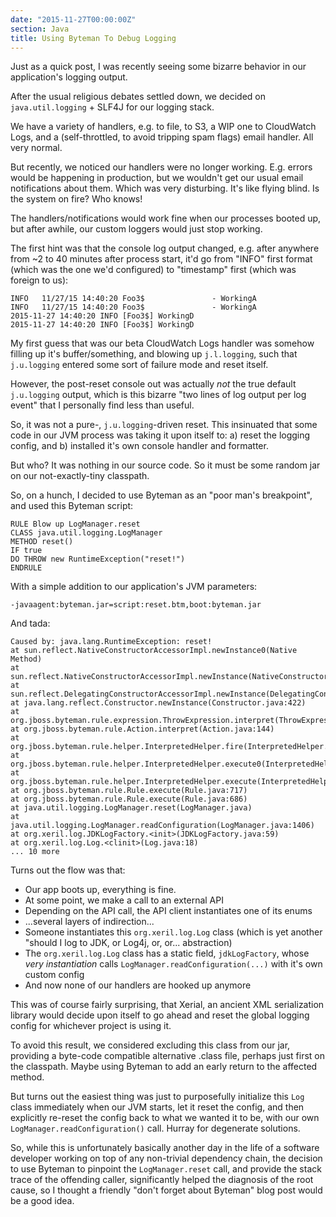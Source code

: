 ```yaml
---
date: "2015-11-27T00:00:00Z"
section: Java
title: Using Byteman To Debug Logging
---
```



Just as a quick post, I was recently seeing some bizarre behavior in our application's logging output.

After the usual religious debates settled down, we decided on `java.util.logging` + SLF4J for our logging stack.

We have a variety of handlers, e.g. to file, to S3, a WIP one to CloudWatch Logs, and a (self-throttled, to avoid tripping spam flags) email handler. All very normal.

But recently, we noticed our handlers were no longer working. E.g. errors would be happening in production, but we wouldn't get our usual email notifications about them. Which was very disturbing. It's like flying blind. Is the system on fire? Who knows!

The handlers/notifications would work fine when our processes booted up, but after awhile, our custom loggers would just stop working.

The first hint was that the console log output changed, e.g. after anywhere from ~2 to 40 minutes after process start, it'd go from "INFO" first format (which was the one we'd configured) to "timestamp" first (which was foreign to us):

```plain
INFO   11/27/15 14:40:20 Foo3$               - WorkingA
INFO   11/27/15 14:40:20 Foo3$               - WorkingA
2015-11-27 14:40:20 INFO [Foo3$] WorkingD
2015-11-27 14:40:20 INFO [Foo3$] WorkingD
```

My first guess that was our beta CloudWatch Logs handler was somehow filling up it's buffer/something, and blowing up `j.l.logging`, such that `j.u.logging` entered some sort of failure mode and reset itself.

However, the post-reset console out was actually *not* the true default `j.u.logging` output, which is this bizarre "two lines of log output per log event" that I personally find less than useful.

So, it was not a pure-, `j.u.logging`-driven reset. This insinuated that some code in our JVM process was taking it upon itself to: a) reset the logging config, and b) installed it's own console handler and formatter.

But who? It was nothing in our source code. So it must be some random jar on our not-exactly-tiny classpath.

So, on a hunch, I decided to use Byteman as an "poor man's breakpoint", and used this Byteman script:

```plain
RULE Blow up LogManager.reset
CLASS java.util.logging.LogManager
METHOD reset()
IF true
DO THROW new RuntimeException("reset!")
ENDRULE
```

With a simple addition to our application's JVM parameters:

```plain
-javaagent:byteman.jar=script:reset.btm,boot:byteman.jar
```

And tada:

```plain
Caused by: java.lang.RuntimeException: reset!
at sun.reflect.NativeConstructorAccessorImpl.newInstance0(Native Method)
at sun.reflect.NativeConstructorAccessorImpl.newInstance(NativeConstructorAccessorImpl.java:62)
at sun.reflect.DelegatingConstructorAccessorImpl.newInstance(DelegatingConstructorAccessorImpl.java:45)
at java.lang.reflect.Constructor.newInstance(Constructor.java:422)
at org.jboss.byteman.rule.expression.ThrowExpression.interpret(ThrowExpression.java:230)
at org.jboss.byteman.rule.Action.interpret(Action.java:144)
at org.jboss.byteman.rule.helper.InterpretedHelper.fire(InterpretedHelper.java:171)
at org.jboss.byteman.rule.helper.InterpretedHelper.execute0(InterpretedHelper.java:139)
at org.jboss.byteman.rule.helper.InterpretedHelper.execute(InterpretedHelper.java:101)
at org.jboss.byteman.rule.Rule.execute(Rule.java:717)
at org.jboss.byteman.rule.Rule.execute(Rule.java:686)
at java.util.logging.LogManager.reset(LogManager.java)
at java.util.logging.LogManager.readConfiguration(LogManager.java:1406)
at org.xeril.log.JDKLogFactory.<init>(JDKLogFactory.java:59)
at org.xeril.log.Log.<clinit>(Log.java:18)
... 10 more
```

Turns out the flow was that:

* Our app boots up, everything is fine.
* At some point, we make a call to an external API
* Depending on the API call, the API client instantiates one of its enums
* ...several layers of indirection...
* Someone instantiates this `org.xeril.log.Log` class (which is yet another "should I log to JDK, or Log4j, or, or... abstraction)
* The `org.xeril.log.Log` class has a static field, `jdkLogFactory`, whose *very instantiation* calls `LogManager.readConfiguration(...)` with it's own custom config
* And now none of our handlers are hooked up anymore

This was of course fairly surprising, that Xerial, an ancient XML serialization library would decide upon itself to go ahead and reset the global logging config for whichever project is using it.

To avoid this result, we considered excluding this class from our jar, providing a byte-code compatible alternative .class file, perhaps just first on the classpath. Maybe using Byteman to add an early return to the affected method.

But turns out the easiest thing was just to purposefully initialize this `Log` class immediately when our JVM starts, let it reset the config, and then explicitly re-reset the config back to what we wanted it to be, with our own `LogManager.readConfiguration()` call. Hurray for degenerate solutions.

So, while this is unfortunately basically another day in the life of a software developer working on top of any non-trivial dependency chain, the decision to use Byteman to pinpoint the `LogManager.reset` call, and provide the stack trace of the offending caller, significantly helped the diagnosis of the root cause, so I thought a friendly "don't forget about Byteman" blog post would be a good idea.


